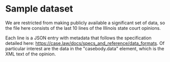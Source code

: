 # Sample dataset
We are restricted from making publicly available a significant set of data, so the file here consists of the last 10 lines of the Illinois state court opinions.

Each line is a JSON entry with metadata that follows the specification detailed here: https://case.law/docs/specs_and_reference/data_formats.  Of particular interest are the data in the "casebody.data" element, which is the XML text of the opinion.
